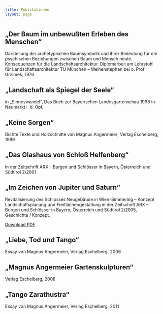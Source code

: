 ```yaml
---
title: Publikationen
layout: page
---
```



## „Der Baum im unbewußten Erleben des Menschen“

Darstellung der archetypischen Baumsymbolik und ihrer Bedeutung für die psychischen Beziehungen zwischen Baum und Mensch heute. Konsequenzen für die Landschaftsarchitektur.
Diplomarbeit am Lehrstuhl für Landschaftsarchitektur TU München – Weihenstephan bei o. Prof Grzimek; 1976

## „Landschaft als Spiegel der Seele“

in „Sinneswandel“, Das Buch zur Bayerischen Landesgartenschau 1998 in Neumarkt i. d. Opf.

## „Keine Sorgen“

Dichte Texte und Holzschnitte von Magnus Angermeier; Verlag Eschelberg, 1999

## „Das Glashaus von Schloß Helfenberg“

in der Zeitschrift ARX - Burgen und Schlösser in Bayern, Österreich und Südtirol 2/2001

## „Im Zeichen von Jupiter und Saturn“
Revitalisierung des Schlosses Neugebäude in Wien-Simmering – Konzept Landschaftsplanung und Freiflächengestaltung 
in der Zeitschrift ARX – Burgen und Schlösser in Bayern, Österreich und Südtirol 2/2005, Geschichte / Konzept.

[Download PDF](/files/magnus-angermeier/landschaftsgestaltung/Neugebaude_Bildtext.pdf)

## „Liebe, Tod und Tango“

Essay von Magnus Angermeier, Verlag Eschelberg, 2006

## „Magnus Angermeier Gartenskulpturen“

Verlag Eschelberg, 2008

## „Tango Zarathustra“

Essay von Magnus Angermeier, Verlag Eschelberg, 2011
